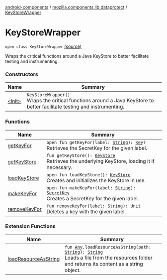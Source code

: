 [android-components](../../index.md) / [mozilla.components.lib.dataprotect](../index.md) / [KeyStoreWrapper](./index.md)

# KeyStoreWrapper

`open class KeyStoreWrapper` [(source)](https://github.com/mozilla-mobile/android-components/blob/master/components/lib/dataprotect/src/main/java/mozilla/components/lib/dataprotect/Keystore.kt#L41)

Wraps the critical functions around a Java KeyStore to better facilitate testing
and instrumenting.

### Constructors

| Name | Summary |
|---|---|
| [&lt;init&gt;](-init-.md) | `KeyStoreWrapper()`<br>Wraps the critical functions around a Java KeyStore to better facilitate testing and instrumenting. |

### Functions

| Name | Summary |
|---|---|
| [getKeyFor](get-key-for.md) | `open fun getKeyFor(label: `[`String`](https://kotlinlang.org/api/latest/jvm/stdlib/kotlin/-string/index.html)`): `[`Key`](https://developer.android.com/reference/java/security/Key.html)`?`<br>Retrieves the SecretKey for the given label. |
| [getKeyStore](get-key-store.md) | `fun getKeyStore(): `[`KeyStore`](https://developer.android.com/reference/java/security/KeyStore.html)<br>Retrieves the underlying KeyStore, loading it if necessary. |
| [loadKeyStore](load-key-store.md) | `open fun loadKeyStore(): `[`KeyStore`](https://developer.android.com/reference/java/security/KeyStore.html)<br>Creates and initializes the KeyStore in use. |
| [makeKeyFor](make-key-for.md) | `open fun makeKeyFor(label: `[`String`](https://kotlinlang.org/api/latest/jvm/stdlib/kotlin/-string/index.html)`): `[`SecretKey`](https://developer.android.com/reference/javax/crypto/SecretKey.html)<br>Creates a SecretKey for the given label. |
| [removeKeyFor](remove-key-for.md) | `fun removeKeyFor(label: `[`String`](https://kotlinlang.org/api/latest/jvm/stdlib/kotlin/-string/index.html)`): `[`Unit`](https://kotlinlang.org/api/latest/jvm/stdlib/kotlin/-unit/index.html)<br>Deletes a key with the given label. |

### Extension Functions

| Name | Summary |
|---|---|
| [loadResourceAsString](../../mozilla.components.support.test.file/kotlin.-any/load-resource-as-string.md) | `fun `[`Any`](https://kotlinlang.org/api/latest/jvm/stdlib/kotlin/-any/index.html)`.loadResourceAsString(path: `[`String`](https://kotlinlang.org/api/latest/jvm/stdlib/kotlin/-string/index.html)`): `[`String`](https://kotlinlang.org/api/latest/jvm/stdlib/kotlin/-string/index.html)<br>Loads a file from the resources folder and returns its content as a string object. |
